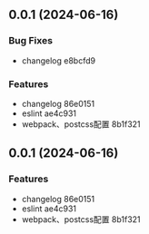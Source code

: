## 0.0.1 (2024-06-16)


### Bug Fixes

* changelog e8bcfd9


### Features

* changelog 86e0151
* eslint ae4c931
* webpack、postcss配置 8b1f321



## 0.0.1 (2024-06-16)

### Features

- changelog 86e0151
- eslint ae4c931
- webpack、postcss配置 8b1f321
